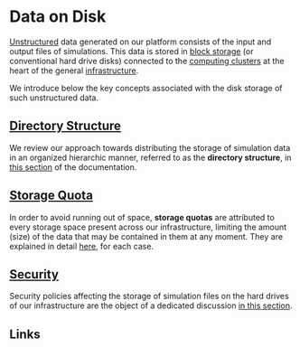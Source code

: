 # Data on Disk

[Unstructured](../data/classification.md#by-internal-organization) data generated on our platform consists of the input and output files of simulations. This data is stored in [block storage](../infrastructure/storage.md) (or conventional hard drive disks) connected to the [computing clusters](../infrastructure/clusters/overview.md) at the heart of the general [infrastructure](../infrastructure/overview.md).

We introduce below the key concepts associated with the disk storage of such unstructured data.

## [Directory Structure](directories.md)

We review our approach towards distributing the storage of simulation data in an organized hierarchic manner, referred to as the **directory structure**, in [this section](directories.md) of the documentation.

## [Storage Quota](quotas.md)

In order to avoid running out of space, **storage quotas** are attributed to every storage space present across our infrastructure, limiting the amount (size) of the data that may be contained in them at any moment. They are explained in detail [here](quotas.md), for each case.

## [Security](security.md)

Security policies affecting the storage of simulation files on the hard drives of our infrastructure are the object of a dedicated discussion [in this section](security.md).

## Links

[^1]: [Block Storage, Wikipedia page](https://en.wikipedia.org/wiki/Block_(data_storage))
